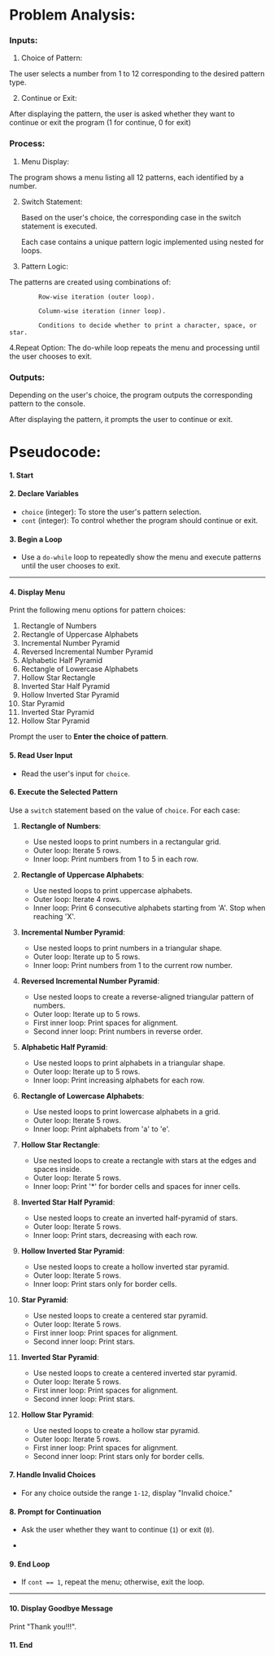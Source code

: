 # Problem Analysis:
### Inputs:
1. Choice of Pattern:

The user selects a number from 1 to 12 corresponding to the desired pattern type.

2. Continue or Exit:

After displaying the pattern, the user is asked whether they want to continue or exit the program (1 for continue, 0 for exit)
### Process:
1. Menu Display:

The program shows a menu listing all 12 patterns, each identified by a number.

2. Switch Statement:

      Based on the user's choice, the corresponding case in the switch statement is executed.

      Each case contains a unique pattern logic implemented using nested for loops.

3. Pattern Logic:

The patterns are created using combinations of:

            Row-wise iteration (outer loop).
            
            Column-wise iteration (inner loop).
            
            Conditions to decide whether to print a character, space, or star.
            
4.Repeat Option:
The do-while loop repeats the menu and processing until the user chooses to exit.
### Outputs:
  Depending on the user's choice, the program outputs the corresponding pattern to the console.
 
  After displaying the pattern, it prompts the user to continue or exit.
  # Pseudocode:

#### **1. Start**
#### **2. Declare Variables**
- `choice` (integer): To store the user's pattern selection.
- `cont` (integer): To control whether the program should continue or exit.

#### **3. Begin a Loop**
- Use a `do-while` loop to repeatedly show the menu and execute patterns until the user chooses to exit.

---

#### **4. Display Menu**
Print the following menu options for pattern choices:
1. Rectangle of Numbers  
2. Rectangle of Uppercase Alphabets  
3. Incremental Number Pyramid  
4. Reversed Incremental Number Pyramid  
5. Alphabetic Half Pyramid  
6. Rectangle of Lowercase Alphabets  
7. Hollow Star Rectangle  
8. Inverted Star Half Pyramid  
9. Hollow Inverted Star Pyramid  
10. Star Pyramid  
11. Inverted Star Pyramid  
12. Hollow Star Pyramid  

Prompt the user to **Enter the choice of pattern**.


#### **5. Read User Input**
- Read the user's input for `choice`.

#### **6. Execute the Selected Pattern**
Use a `switch` statement based on the value of `choice`. For each case:
1. **Rectangle of Numbers**:  
   - Use nested loops to print numbers in a rectangular grid.  
   - Outer loop: Iterate 5 rows.  
   - Inner loop: Print numbers from 1 to 5 in each row.

2. **Rectangle of Uppercase Alphabets**:  
   - Use nested loops to print uppercase alphabets.  
   - Outer loop: Iterate 4 rows.  
   - Inner loop: Print 6 consecutive alphabets starting from 'A'. Stop when reaching 'X'.

3. **Incremental Number Pyramid**:  
   - Use nested loops to print numbers in a triangular shape.  
   - Outer loop: Iterate up to 5 rows.  
   - Inner loop: Print numbers from 1 to the current row number.

4. **Reversed Incremental Number Pyramid**:  
   - Use nested loops to create a reverse-aligned triangular pattern of numbers.  
   - Outer loop: Iterate up to 5 rows.  
   - First inner loop: Print spaces for alignment.  
   - Second inner loop: Print numbers in reverse order.

5. **Alphabetic Half Pyramid**:  
   - Use nested loops to print alphabets in a triangular shape.  
   - Outer loop: Iterate up to 5 rows.  
   - Inner loop: Print increasing alphabets for each row.

6. **Rectangle of Lowercase Alphabets**:  
   - Use nested loops to print lowercase alphabets in a grid.  
   - Outer loop: Iterate 5 rows.  
   - Inner loop: Print alphabets from 'a' to 'e'.

7. **Hollow Star Rectangle**:  
   - Use nested loops to create a rectangle with stars at the edges and spaces inside.  
   - Outer loop: Iterate 5 rows.  
   - Inner loop: Print '*' for border cells and spaces for inner cells.

8. **Inverted Star Half Pyramid**:  
   - Use nested loops to create an inverted half-pyramid of stars.  
   - Outer loop: Iterate 5 rows.  
   - Inner loop: Print stars, decreasing with each row.

9. **Hollow Inverted Star Pyramid**:  
   - Use nested loops to create a hollow inverted star pyramid.  
   - Outer loop: Iterate 5 rows.  
   - Inner loop: Print stars only for border cells.

10. **Star Pyramid**:  
    - Use nested loops to create a centered star pyramid.  
    - Outer loop: Iterate 5 rows.  
    - First inner loop: Print spaces for alignment.  
    - Second inner loop: Print stars.

11. **Inverted Star Pyramid**:  
    - Use nested loops to create a centered inverted star pyramid.  
    - Outer loop: Iterate 5 rows.  
    - First inner loop: Print spaces for alignment.  
    - Second inner loop: Print stars.

12. **Hollow Star Pyramid**:  
    - Use nested loops to create a hollow star pyramid.  
    - Outer loop: Iterate 5 rows.  
    - First inner loop: Print spaces for alignment.  
    - Second inner loop: Print stars only for border cells.



#### **7. Handle Invalid Choices**
- For any choice outside the range `1-12`, display "Invalid choice."



#### **8. Prompt for Continuation**
- Ask the user whether they want to continue (`1`) or exit (`0`).

-
#### **9. End Loop**
- If `cont == 1`, repeat the menu; otherwise, exit the loop.

---

#### **10. Display Goodbye Message**
Print "Thank you!!!".

#### **11. End**
